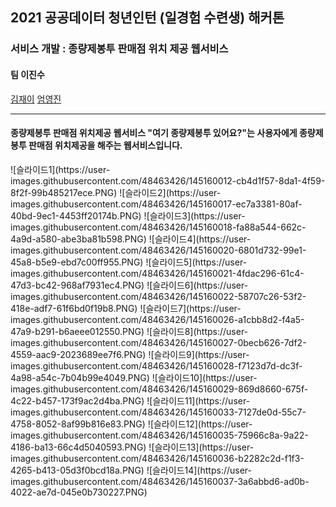 ## 2021 공공데이터 청년인턴 (일경험 수련생) 해커톤
### 서비스 개발 : 종량제봉투 판매점 위치 제공 웹서비스 
#### 팀 이진수
[김재이](https://github.com/KimJaei) [엄영진](https://github.com/ZerojU)
<hr>
<h4>종량제봉투 판매점 위치제공 웹서비스 "여기 종량제봉투 있어요?"는 사용자에게 종량제봉투 판매점 위치제공을 해주는 웹서비스입니다.</h4>
![슬라이드1](https://user-images.githubusercontent.com/48463426/145160012-cb4d1f57-8da1-4f59-8f2f-99b485217ece.PNG)
![슬라이드2](https://user-images.githubusercontent.com/48463426/145160017-ec7a3381-80af-40bd-9ec1-4453ff20174b.PNG)
![슬라이드3](https://user-images.githubusercontent.com/48463426/145160018-fa88a544-662c-4a9d-a580-abe3ba81b598.PNG)
![슬라이드4](https://user-images.githubusercontent.com/48463426/145160020-6801d732-99e1-45a8-b5e9-ebd7c00ff955.PNG)
![슬라이드5](https://user-images.githubusercontent.com/48463426/145160021-4fdac296-61c4-47d3-bc42-968af7931ec4.PNG)
![슬라이드6](https://user-images.githubusercontent.com/48463426/145160022-58707c26-53f2-418e-adf7-61f6bd0f19b8.PNG)
![슬라이드7](https://user-images.githubusercontent.com/48463426/145160026-a1cbb8d2-f4a5-47a9-b291-b6aeee012550.PNG)
![슬라이드8](https://user-images.githubusercontent.com/48463426/145160027-0becb626-7df2-4559-aac9-2023689ee7f6.PNG)
![슬라이드9](https://user-images.githubusercontent.com/48463426/145160028-f7123d7d-dc3f-4a98-a54c-7b04b99e4049.PNG)
![슬라이드10](https://user-images.githubusercontent.com/48463426/145160029-869d8660-675f-4c22-b457-173f9ac2d4ba.PNG)
![슬라이드11](https://user-images.githubusercontent.com/48463426/145160033-7127de0d-55c7-4758-8052-8af99b816e83.PNG)
![슬라이드12](https://user-images.githubusercontent.com/48463426/145160035-75966c8a-9a22-4186-ba13-66c4d5040593.PNG)
![슬라이드13](https://user-images.githubusercontent.com/48463426/145160036-b2282c2d-f1f3-4265-b413-05d3f0bcd18a.PNG)
![슬라이드14](https://user-images.githubusercontent.com/48463426/145160037-3a6abbd6-ad0b-4022-ae7d-045e0b730227.PNG)  
  
